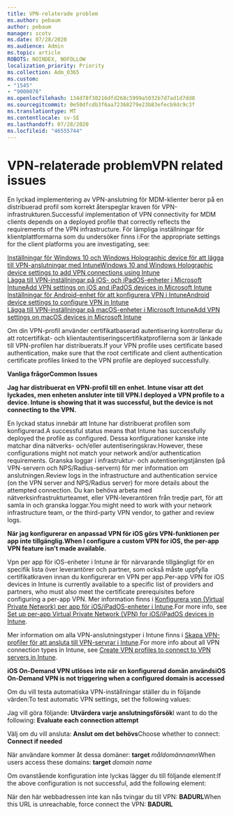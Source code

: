 ```yaml
---
title: VPN-relaterade problem
ms.author: pebaum
author: pebaum
manager: scotv
ms.date: 07/28/2020
ms.audience: Admin
ms.topic: article
ROBOTS: NOINDEX, NOFOLLOW
localization_priority: Priority
ms.collection: Adm_O365
ms.custom:
- "1545"
- "9000076"
ms.openlocfilehash: 134d78f30216dfd268c5999a5032b7d7ad1d7dd8
ms.sourcegitcommit: 0e50dfcdb3f6aa72368279e23b83efecb9dc9c3f
ms.translationtype: MT
ms.contentlocale: sv-SE
ms.lasthandoff: 07/28/2020
ms.locfileid: "46555744"
---
```

# <a name="vpn-related-issues"></a><span data-ttu-id="f215b-102">VPN-relaterade problem</span><span class="sxs-lookup"><span data-stu-id="f215b-102">VPN related issues</span></span>

<span data-ttu-id="f215b-103">En lyckad implementering av VPN-anslutning för MDM-klienter beror på en distribuerad profil som korrekt återspeglar kraven för VPN-infrastrukturen.</span><span class="sxs-lookup"><span data-stu-id="f215b-103">Successful implementation of VPN connectivity for MDM clients depends on a deployed profile that correctly reflects the requirements of the VPN infrastructure.</span></span> <span data-ttu-id="f215b-104">För lämpliga inställningar för klientplattformarna som du undersöker finns i:</span><span class="sxs-lookup"><span data-stu-id="f215b-104">For the appropriate settings for the client platforms you are investigating, see:</span></span> 

[<span data-ttu-id="f215b-105">Inställningar för Windows 10 och Windows Holographic device för att lägga till VPN-anslutningar med Intune</span><span class="sxs-lookup"><span data-stu-id="f215b-105">Windows 10 and Windows Holographic device settings to add VPN connections using Intune</span></span>](https://docs.microsoft.com/intune/vpn-settings-windows-10)  
[<span data-ttu-id="f215b-106">Lägga till VPN-inställningar på iOS- och iPadOS-enheter i Microsoft Intune</span><span class="sxs-lookup"><span data-stu-id="f215b-106">Add VPN settings on iOS and iPadOS devices in Microsoft Intune</span></span>](https://docs.microsoft.com/intune/vpn-settings-ios)  
[<span data-ttu-id="f215b-107">Inställningar för Android-enhet för att konfigurera VPN i Intune</span><span class="sxs-lookup"><span data-stu-id="f215b-107">Android device settings to configure VPN in Intune</span></span>](https://docs.microsoft.com/intune/vpn-settings-android)  
[<span data-ttu-id="f215b-108">Lägga till VPN-inställningar på macOS-enheter i Microsoft Intune</span><span class="sxs-lookup"><span data-stu-id="f215b-108">Add VPN settings on macOS devices in Microsoft Intune</span></span>](https://docs.microsoft.com/mem/intune/configuration/vpn-settings-macos)

<span data-ttu-id="f215b-109">Om din VPN-profil använder certifikatbaserad autentisering kontrollerar du att rotcertifikat- och klientautentiseringscertifikatprofilerna som är länkade till VPN-profilen har distribuerats.</span><span class="sxs-lookup"><span data-stu-id="f215b-109">If your VPN profile uses certificate based authentication, make sure that the root certificate and client authentication certificate profiles linked to the VPN profile are deployed successfully.</span></span>

<span data-ttu-id="f215b-110">**Vanliga frågor**</span><span class="sxs-lookup"><span data-stu-id="f215b-110">**Common Issues**</span></span>

<span data-ttu-id="f215b-111">**Jag har distribuerat en VPN-profil till en enhet. Intune visar att det lyckades, men enheten ansluter inte till VPN.**</span><span class="sxs-lookup"><span data-stu-id="f215b-111">**I deployed a VPN profile to a device. Intune is showing that it was successful, but the device is not connecting to the VPN.**</span></span>

<span data-ttu-id="f215b-112">En lyckad status innebär att Intune har distribuerat profilen som konfigurerad.</span><span class="sxs-lookup"><span data-stu-id="f215b-112">A successful status means that Intune has successfully deployed the profile as configured.</span></span> <span data-ttu-id="f215b-113">Dessa konfigurationer kanske inte matchar dina nätverks- och/eller autentiseringskrav.</span><span class="sxs-lookup"><span data-stu-id="f215b-113">However, these configurations might not match your network and/or authentication requirements.</span></span> <span data-ttu-id="f215b-114">Granska loggar i infrastruktur- och autentiseringstjänsten (på VPN-servern och NPS/Radius-servern) för mer information om anslutningen.</span><span class="sxs-lookup"><span data-stu-id="f215b-114">Review logs in the infrastructure and authentication service (on the VPN server and NPS/Radius server) for more details about the attempted connection.</span></span> <span data-ttu-id="f215b-115">Du kan behöva arbeta med nätverksinfrastrukturteamet, eller VPN-leverantören från tredje part, för att samla in och granska loggar.</span><span class="sxs-lookup"><span data-stu-id="f215b-115">You might need to work with your network infrastructure team, or the third-party VPN vendor, to gather and review logs.</span></span>

<span data-ttu-id="f215b-116">**När jag konfigurerar en anpassad VPN för iOS görs VPN-funktionen per app inte tillgänglig.**</span><span class="sxs-lookup"><span data-stu-id="f215b-116">**When I configure a custom VPN for iOS, the per-app VPN feature isn't made available.**</span></span>

<span data-ttu-id="f215b-117">Vpn per app för iOS-enheter i Intune är för närvarande tillgängligt för en specifik lista över leverantörer och partner, som också måste uppfylla certifikatkraven innan du konfigurerar en VPN per app.</span><span class="sxs-lookup"><span data-stu-id="f215b-117">Per-app VPN for iOS devices in Intune is currently available to a specific list of providers and partners, who must also meet the certificate prerequisites before configuring a per-app VPN.</span></span> <span data-ttu-id="f215b-118">Mer information finns i [Konfigurera vpn (Virtual Private Network) per app för iOS/iPadOS-enheter i Intune](https://docs.microsoft.com/intune/vpn-setting-configure-per-app).</span><span class="sxs-lookup"><span data-stu-id="f215b-118">For more info, see [Set up per-app Virtual Private Network (VPN) for iOS/iPadOS devices in Intune](https://docs.microsoft.com/intune/vpn-setting-configure-per-app).</span></span> 

<span data-ttu-id="f215b-119">Mer information om alla VPN-anslutningstyper i Intune finns i [Skapa VPN-profiler för att ansluta till VPN-servrar i Intune](https://docs.microsoft.com/intune/vpn-settings-configure).</span><span class="sxs-lookup"><span data-stu-id="f215b-119">For more info about all VPN connection types in Intune, see [Create VPN profiles to connect to VPN servers in Intune](https://docs.microsoft.com/intune/vpn-settings-configure).</span></span>  

<span data-ttu-id="f215b-120">**iOS On-Demand VPN utlöses inte när en konfigurerad domän används**</span><span class="sxs-lookup"><span data-stu-id="f215b-120">**iOS On-Demand VPN is not triggering when a configured domain is accessed**</span></span>

<span data-ttu-id="f215b-121">Om du vill testa automatiska VPN-inställningar ställer du in följande värden:</span><span class="sxs-lookup"><span data-stu-id="f215b-121">To test automatic VPN settings, set the following values:</span></span>

<span data-ttu-id="f215b-122">Jag vill göra följande: **Utvärdera varje anslutningsförsök**</span><span class="sxs-lookup"><span data-stu-id="f215b-122">I want to do the following: **Evaluate each connection attempt**</span></span> 

<span data-ttu-id="f215b-123">Välj om du vill ansluta: **Anslut om det behövs**</span><span class="sxs-lookup"><span data-stu-id="f215b-123">Choose whether to connect: **Connect if needed**</span></span>

<span data-ttu-id="f215b-124">När användare kommer åt dessa domäner: **target** *måldomännamn*</span><span class="sxs-lookup"><span data-stu-id="f215b-124">When users access these domains: **target** *domain name*</span></span>

<span data-ttu-id="f215b-125">Om ovanstående konfiguration inte lyckas lägger du till följande element:</span><span class="sxs-lookup"><span data-stu-id="f215b-125">If the above configuration is not successful, add the following element:</span></span>

<span data-ttu-id="f215b-126">När den här webbadressen inte kan nås tvingar du till VPN: **BADURL**</span><span class="sxs-lookup"><span data-stu-id="f215b-126">When this URL is unreachable, force connect the VPN: **BADURL**</span></span>